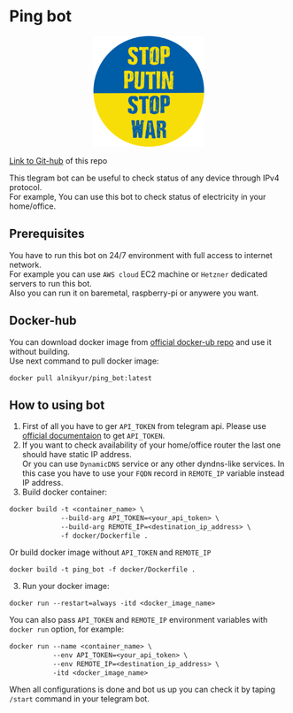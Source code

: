# Ping bot
<p align="center">
<img width="200" height="200" src="https://raw.githubusercontent.com/alnikyur/ping_bot/main/img/img.png">
<p/>

[Link to Git-hub](https://github.com/alnikyur/ping_bot) of this repo  

This tlegram bot can be useful to check status of any device through IPv4 protocol.  
For example, You can use this bot to check status of electricity in your home/office.

## Prerequisites

You have to run this bot on 24/7 environment with full access to internet network.  
For example you can use `AWS cloud` EC2 machine or `Hetzner` dedicated servers to run this bot.  
Also you can run it on baremetal, raspberry-pi or anywere you want.  

## Docker-hub

You can download docker image from [official docker-ub repo](https://hub.docker.com/r/alnikyur/ping_bot) and use it without building.  
Use next command to pull docker image:  
```
docker pull alnikyur/ping_bot:latest
```

## How to using bot

1. First of all you have to ger `API_TOKEN` from telegram api. Please use [official documentaion](https://core.telegram.org/bots/faq#how-do-i-create-a-bot) to get `API_TOKEN`.
2. If you want to check availability of your home/office router the last one should have static IP address.  
Or you can use `DynamicDNS` service or any other dyndns-like services. In this case you have to use your `FQDN` record in `REMOTE_IP` variable instead IP address.
3. Build docker container:  
```
docker build -t <container_name> \
             --build-arg API_TOKEN=<your_api_token> \
             --build-arg REMOTE_IP=<destination_ip_address> \
             -f docker/Dockerfile .
```

Or build docker image without `API_TOKEN` and `REMOTE_IP`

```
docker build -t ping_bot -f docker/Dockerfile .
```

3. Run your docker image:
```
docker run --restart=always -itd <docker_image_name>
```

You can also pass `API_TOKEN` and `REMOTE_IP` environment variables with `docker run` option, for example:
```
docker run --name <container_name> \
           --env API_TOKEN=<your_api_token> \
           --env REMOTE_IP=<destination_ip_address> \
           -itd <docker_image_name>
```

When all configurations is done and bot us up you can check it by taping `/start` command in your telegram bot.
